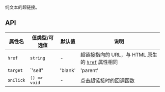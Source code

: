 纯文本的超链接。

## API

| 属性名 | 值类型/可选值 | 默认值 | 说明 |
| --- | --- | --- | --- |
| `href` | `string` | - | 超链接指向的 URL，与 HTML 原生的 [`href`](https://developer.mozilla.org/en-US/docs/Web/HTML/Element/a#attr-href) 属性相同 |
| `target` | `'self' | 'blank' | 'parent' | 'top'` | `'self'` | 打开超链接的位置，与 HTML 原生的 [`target`](https://developer.mozilla.org/en-US/docs/Web/HTML/Element/a#attr-target) 属性类似 |
| `onClick` | `() => void` | - | 点击超链接时的回调函数 |
